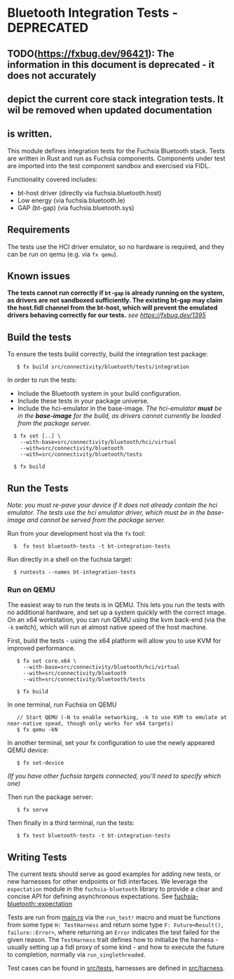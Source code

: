 # Bluetooth Integration Tests - DEPRECATED
## TODO(https://fxbug.dev/96421): The information in this document is deprecated - it does not accurately
## depict the current core stack integration tests. It wil be removed when updated documentation
## is written.

This module defines integration tests for the Fuchsia Bluetooth stack. Tests are written in Rust and run as Fuchsia components. Components under test are imported into the test component sandbox and exercised via FIDL.

Functionality covered includes:
  * bt-host driver (directly via fuchsia.bluetooth.host)
  * Low energy (via fuchsia.bluetooth.le)
  * GAP (bt-gap) (via fuchsia.bluetooth.sys)

## Requirements
The tests use the HCI driver emulator, so no hardware is required, and they can be run on qemu (e.g. via `fx qemu`).

## Known issues
**The tests cannot run correctly if `bt-gap` is already running on the system, as drivers are not sandboxed sufficiently. The existing bt-gap may claim the host.fidl channel from the bt-host, which will prevent the emulated drivers behaving correctly for our tests.** *see https://fxbug.dev/1395*

## Build the tests
To ensure the tests build correctly, build the integration test package:
```
   $ fx build src/connectivity/bluetooth/tests/integration
```

In order to run the tests:
* Include the Bluetooth system in your build configuration.
* Include these tests in your package universe.
* Include the hci-emulator in the base-image. *The *hci-emulator* **must** be in the **base-image** for the build, as drivers cannot currently be loaded from the package server.*

```
  $ fx set [..] \
    --with-base=src/connectivity/bluetooth/hci/virtual
    --with=src/connectivity/bluetooth
    --with=src/connectivity/bluetooth/tests

  $ fx build
```

## Run the Tests

*Note: you must re-pave your device if it does not already contain the hci emulator. The tests use the hci emulator driver, which must be in the base-image and cannot be served from the package server.*

Run from your development host via the `fx` tool:
```
  $  fx test bluetooth-tests -t bt-integration-tests
```

Run directly in a shell on the fuchsia target:
```
  $ runtests --names bt-integration-tests
```

### Run on QEMU

The easiest way to run the tests is in QEMU. This lets you run the tests with no additional hardware, and set up a system quickly with the correct image. On an x64 workstation, you can run QEMU using the kvm back-end (via the `-k` switch), which will run at almost native speed of the host machine.

First, build the tests - using the x64 platform will allow you to use KVM for improved performance.

```
   $ fx set core.x64 \
     --with-base=src/connectivity/bluetooth/hci/virtual
     --with=src/connectivity/bluetooth
     --with=src/connectivity/bluetooth/tests

   $ fx build
```

In one terminal, run Fuchsia on QEMU
```
   // Start QEMU (-N to enable networking, -k to use KVM to emulate at near-native spead, though only works for x64 targets)
   $ fx qemu -kN
```

In another terminal, set your fx configuration to use the newly appeared QEMU device:

```
   $ fx set-device
```
*(If you have other fuchsia targets connected, you'll need to specify which one)*

Then run the package server:
```
   $ fx serve
```

Then finally in a third terminal, run the tests:
```
   $ fx test bluetooth-tests -t bt-integration-tests
```

## Writing Tests
The current tests should serve as good examples for adding new tests, or new harnesses for other endpoints or fidl interfaces. We leverage the `expectation` module in the `fuchsia-bluetooth` library to provide a clear and concise API for defining asynchronous expectations. See [fuchsia-bluetooth::expectation](../../lib/fuchsia-bluetooth/src/expectation.rs)

Tests are run from [main.rs](src/main.rs) via the `run_test!` macro and must be functions from some type `H: TestHarness` and return some type `F: Future<Result(), failure::Error>`, where returning an `Error` indicates the test failed for the given reason. The `TestHarness` trait defines how to initialize the harness - usually setting up a fidl proxy of some kind - and how to execute the future to completion, normally via `run_singlethreaded`.

Test cases can be found in [src/tests](src/tests/), harnesses are defined in [src/harness](src/harness/).
